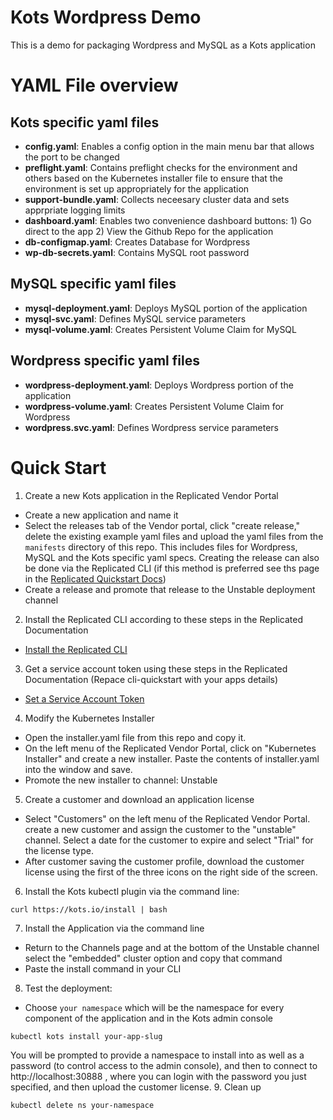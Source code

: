 # Kots Wordpress Demo
This is a demo for packaging Wordpress and MySQL as a Kots application

# YAML File overview
## Kots specific yaml files
- __config.yaml__: Enables a config option in the main menu bar that allows the port to be changed
- __preflight.yaml__: Contains preflight checks for the environment and others based on the Kubernetes installer file to ensure that the environment is set up appropriately for the application
- __support-bundle.yaml__: Collects neceesary cluster data and sets apprpriate logging limits
- __dashboard.yaml__: Enables two convenience dashboard buttons: 1) Go direct to the app 2) View the Github Repo for the application
- __db-configmap.yaml__: Creates Database for Wordpress
- __wp-db-secrets.yaml__: Contains MySQL root password
## MySQL specific yaml files
- __mysql-deployment.yaml__: Deploys MySQL portion of the application
- __mysql-svc.yaml__: Defines MySQL service parameters
- __mysql-volume.yaml__: Creates Persistent Volume Claim for MySQL
## Wordpress specific yaml files
- __wordpress-deployment.yaml__: Deploys Wordpress portion of the application
- __wordpress-volume.yaml__: Creates Persistent Volume Claim for Wordpress
- __wordpress.svc.yaml__: Defines Wordpress service parameters


# Quick Start
1. Create a new Kots application in the Replicated Vendor Portal
- Create a new application and name it 
- Select the releases tab of the Vendor portal, click "create release," delete the existing example yaml files and upload the yaml files from the `manifests` directory of this repo.  This includes files for Wordpress, MySQL and the Kots specific yaml specs.  Creating the release can also be done via the Replicated CLI (if this method is preferred see ths page in the [Replicated Quickstart Docs](https://docs.replicated.com/vendor/tutorial-installing-with-cli))
- Create a release and promote that release to the Unstable deployment channel
2. Install the Replicated CLI according to these steps in the Replicated Documentation
- [Install the Replicated CLI](https://docs.replicated.com/vendor/tutorial-installing-with-cli#install-the-replicated-cli)
3. Get a service account token using these steps in the Replicated Documentation (Repace cli-quickstart with your apps details)
- [Set a Service Account Token](https://docs.replicated.com/vendor/tutorial-installing-with-cli#set-a-service-account-token)
4. Modify the Kubernetes Installer
- Open the installer.yaml file from this repo and copy it.
- On the left menu of the Replicated Vendor Portal, click on "Kubernetes Installer" and create a new installer.  Paste the contents of installer.yaml into the window and save.
- Promote the new installer to channel: Unstable
5. Create a customer and download an application license
- Select "Customers" on the left menu of the Replicated Vendor Portal. create a new customer and assign the customer to the "unstable" channel.  Select a date for the customer to expire and select "Trial" for the license type.
- After customer saving the customer profile, download the customer license using the first of the three icons on the right side of the screen.
6. Install the Kots kubectl plugin via the command line:
```shell
curl https://kots.io/install | bash
```
7. Install the Application via the command line
- Return to the Channels page and at the bottom of the Unstable channel select the "embedded" cluster option and copy that command
- Paste the install command in your CLI
8. Test the deployment: 
- Choose `your namespace` which will be the namespace for every component of the application and in the Kots admin console
```shell
kubectl kots install your-app-slug
```
You will be prompted to provide a namespace to install into as well as a password (to control access to the admin console), and then to connect to http://localhost:30888 , where you can login with the password you just specified, and then upload the customer license.
9. Clean up
```shell
kubectl delete ns your-namespace
```

